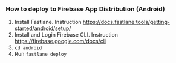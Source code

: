 ### How to deploy to Firebase App Distribution (Android)

1. Install Fastlane. Instruction https://docs.fastlane.tools/getting-started/android/setup/
1. Install and Login Firebase CLI. Instruction https://firebase.google.com/docs/cli
1. `cd android`
1. Run `fastlane deploy`